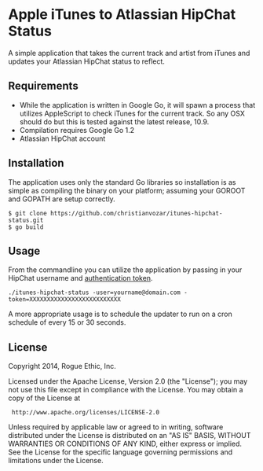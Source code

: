 # Apple iTunes to Atlassian HipChat Status

A simple application that takes the current track and artist from iTunes and updates your Atlassian HipChat status to reflect.

## Requirements

- While the application is written in Google Go, it will spawn a process that utilizes AppleScript to check iTunes for the current track. So any OSX should do but this is tested against the latest release, 10.9.
- Compilation requires Google Go 1.2
- Atlassian HipChat account

## Installation

The application uses only the standard Go libraries so installation is as simple as compiling the binary on your platform; assuming your GOROOT and GOPATH are setup correctly.

```
$ git clone https://github.com/christianvozar/itunes-hipchat-status.git
$ go build
```

## Usage

From the commandline you can utilize the application by passing in your HipChat username and [authentication token](https://www.hipchat.com/docs/apiv2/auth).
```
./itunes-hipchat-status -user=yourname@domain.com -token=XXXXXXXXXXXXXXXXXXXXXXXXXX
```

A more appropriate usage is to schedule the updater to run on a cron schedule of every 15 or 30 seconds.


## License

Copyright 2014, Rogue Ethic, Inc.

Licensed under the Apache License, Version 2.0 (the "License");
you may not use this file except in compliance with the License.
You may obtain a copy of the License at

     http://www.apache.org/licenses/LICENSE-2.0

Unless required by applicable law or agreed to in writing, software
distributed under the License is distributed on an "AS IS" BASIS,
WITHOUT WARRANTIES OR CONDITIONS OF ANY KIND, either express or implied.
See the License for the specific language governing permissions and
limitations under the License.
